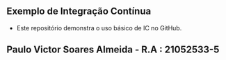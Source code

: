 ## Exemplo de Integração Contínua

- Este repositório demonstra o uso básico de IC no GitHub.

## Paulo Victor Soares Almeida - R.A : 21052533-5